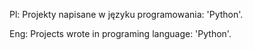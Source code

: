 Pl:
Projekty napisane w języku programowania: 'Python'.

Eng:
Projects wrote in programing language: 'Python'.

